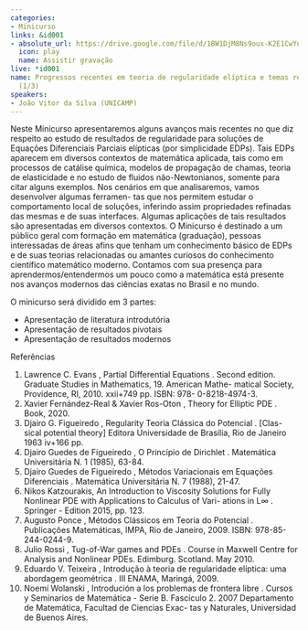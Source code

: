 ```yaml
---
categories:
- Minicurso
links: &id001
- absolute_url: https://drive.google.com/file/d/1BW1DjM8Ns9oux-K2E1CwYnMA0jAYmdu9/view?usp=sharing
  icon: play
  name: Assistir gravação
live: *id001
name: Progressos recentes em teoria de regularidade elíptica e temas relacionados
  (1/3)
speakers:
- João Vitor da Silva (UNICAMP)
---
```


Neste Minicurso apresentaremos alguns avanços mais recentes no que diz respeito ao estudo de resultados de regularidade para soluções de Equações Diferenciais Parciais elípticas (por simplicidade EDPs). Tais EDPs aparecem em diversos contextos de matemática aplicada, tais como em processos de catálise química, modelos de propagação de chamas, teoria de elasticidade e no estudo de fluidos não-Newtonianos, somente para citar alguns exemplos. Nos cenários em que analisaremos, vamos desenvolver algumas ferramen- tas que nos permitem estudar o comportamento local de soluções, inferindo assim propriedades refinadas das mesmas e de suas interfaces. Algumas aplicações de tais resultados são apresentadas em diversos contextos. O Minicurso é destinado a um público geral com formação em matemática (graduação), pessoas interessadas de áreas afins que tenham um conhecimento básico de EDPs e de suas teorias relacionadas ou amantes curiosos do conhecimento científico matemático moderno. Contamos com sua presença para aprendermos/entendermos um pouco como a matemática está presente nos avanços modernos das ciências exatas no Brasil e no mundo.

  O minicurso será dividido em 3 partes:

   - Apresentação de literatura introdutória
   - Apresentação de resultados pivotais
   - Apresentação de resultados modernos

  Referências
   1. Lawrence C. Evans , Partial Differential Equations . Second edition. Graduate Studies in Mathematics, 19. American Mathe- matical Society, Providence, RI, 2010. xxii+749 pp. ISBN: 978- 0-8218-4974-3.
   2. Xavier Fernández-Real & Xavier Ros-Oton , Theory for Elliptic PDE . Book, 2020.
   3. Djairo G. Figueiredo , Regularity Teoria Clássica do Potencial . [Clas- sical potential theory] Editora Universidade de Brasília, Rio de Janeiro 1963 iv+166 pp.
   4. Djairo Guedes de Figueiredo , O Princípio de Dirichlet . Matemática Universitária N. 1 (1985), 63-84.
   5. Djairo Guedes de Figueiredo , Métodos Variacionais em Equações Diferenciais . Matemática Universitária N. 7 (1988), 21-47.
   6. Nikos Katzourakis, An Introduction to Viscosity Solutions for Fully Nonlinear PDE with Applications to Calculus of Vari- ations in L∞ . Springer - Edition 2015, pp. 123.
   7. Augusto Ponce , Métodos Clássicos em Teoria do Potencial . Publicações Matemáticas, IMPA, Rio de Janeiro, 2009. ISBN: 978-85-244-0244-9.
   8. Julio Rossi , Tug-of-War games and PDEs . Course in Maxwell Centre for Analysis and Nonlinear PDEs. Edimburg. Scotland. May 2010.
   9. Eduardo V. Teixeira , Introdução à teoria de regularidade elíptica: uma abordagem geométrica . III ENAMA, Maringá, 2009.
   10. Noemí Wolanski , Introdución a los problemas de frontera libre . Cursos y Seminarios de Matemática - Serie B. Fascículo 2. 2007 Departamento de Matemática, Facultad de Ciencias Exac- tas y Naturales, Universidad de Buenos Aires.